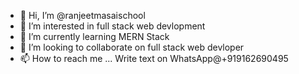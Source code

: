 - 👋 Hi, I’m @ranjeetmasaischool
- 👀 I’m interested in full stack web devlopment  
- 🌱 I’m currently learning MERN Stack
- 💞️ I’m looking to collaborate on full stack web devloper
- 📫 How to reach me ... Write text on WhatsApp@+919162690495

<!---
ranjeetmasaischool/ranjeetmasaischool is a ✨ special ✨ repository because its `README.md` (this file) appears on your GitHub profile.
You can click the Preview link to take a look at your changes.
--->
